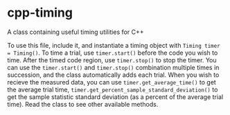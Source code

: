 # cpp-timing
A class containing useful timing utilities for C++

To use this file, include it, and instantiate a timing object with `Timing timer = Timing()`. To time a trial, use `timer.start()` before the code you wish to time. After the timed code region, use `timer.stop()` to stop the timer. You can use the `timer.start()` and `timer.stop()` combination multiple times in succession, and the class automatically adds each trial. When you wish to recieve the measured data, you can use `timer.get_average_time()` to get the average trial time, `timer.get_percent_sample_standard_deviation()` to get the sample statistic standard deviation (as a percent of the average trial time). Read the class to see other available methods.
